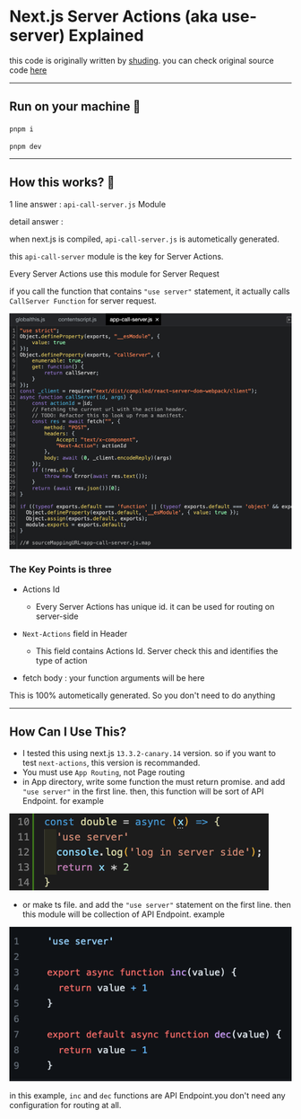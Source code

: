 # Next.js Server Actions (aka use-server) Explained

this code is originally written by [shuding](https://github.com/shuding). you can check original source code [here](https://github.com/vercel/next.js/tree/ee48c667313524f5effeb0e32af1acc78299e849/test/e2e/app-dir/actions)

---

## Run on your machine 🚀

`pnpm i`

`pnpm dev`

---


## How this works? 🤔

1 line answer : `api-call-server.js` Module

detail answer :

when next.js is compiled, `api-call-server.js` is autometically generated.

this `api-call-server` module is the key for Server Actions.

Every Server Actions use this module for Server Request

if you call the function that contains `"use server"` statement, it actually calls `CallServer Function` for server request. 

<img src="public/api-call-server-screenshot.png" />



### The Key Points is three

- Actions Id
    - Every Server Actions has unique id. it can be used for routing on server-side

- `Next-Actions` field in Header
    - This field contains Actions Id. Server check this and identifies the type of action

- fetch body : your function arguments will be here

This is 100% autometically generated. So you don't need to do anything

---

## How Can I Use This?

- I tested this using next.js `13.3.2-canary.14` version. so if you want to test `next-actions`, this version is recommanded.
- You must use `App Routing`, not Page routing
- in App directory, write some function the must return promise. and add `"use server"` in the first line. then, this function will be sort of API Endpoint. for example

<img src="public/use-server-function-example-v2.png">



- or make ts file. and add the `"use server"` statement on the first line. then this module will be collection of API Endpoint. 
example 

<img src="public/use-server-module-example.png">

in this example, `inc` and `dec` functions are API Endpoint.you don't need any configuration for routing  at all.